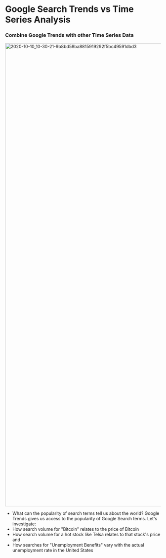 # Google Search Trends vs Time Series Analysis

### Combine Google Trends with other Time Series Data
<img width="1494" alt="2020-10-10_10-30-21-9b8bd58ba8815919292f5bc49591dbd3" src="https://github.com/M-Awwab-Khan/google-trends-time-series-analysis/assets/63666608/f8929a69-bbd2-4378-acc5-e3c84cc21f7b">

- What can the popularity of search terms tell us about the world? Google Trends gives us access to the popularity of Google Search terms. Let's investigate:
- How search volume for "Bitcoin" relates to the price of Bitcoin
- How search volume for a hot stock like Telsa relates to that stock's price and
- How searches for "Unemployment Benefits" vary with the actual unemployment rate in the United States

